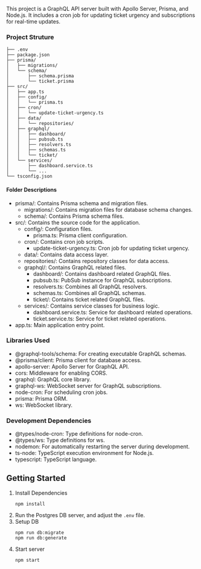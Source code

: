 This project is a GraphQL API server built with Apollo Server, Prisma, and Node.js. It includes a cron job for updating ticket urgency and subscriptions for real-time updates.

### Project Struture
```
├── .env
├── package.json
├── prisma/
│   ├── migrations/
│   └── schema/
│       ├── schema.prisma
│       └── ticket.prisma
├── src/
│   ├── app.ts
│   ├── config/
│   │   └── prisma.ts
│   ├── cron/
│   │   └── update-ticket-urgency.ts
│   ├── data/
│   │   └── repositories/
│   ├── graphql/
│   │   ├── dashboard/
│   │   ├── pubsub.ts
│   │   ├── resolvers.ts
│   │   ├── schemas.ts
│   │   └── ticket/
│   └── services/
│       ├── dashboard.service.ts
│       └── ...
└── tsconfig.json
```
#### Folder Descriptions
- prisma/: Contains Prisma schema and migration files.
  - migrations/: Contains migration files for database schema changes.
  - schema/: Contains Prisma schema files.
- src/: Contains the source code for the application.
  - config/: Configuration files.
    - prisma.ts: Prisma client configuration.
  - cron/: Contains cron job scripts.
    - update-ticket-urgency.ts: Cron job for updating ticket urgency.
  - data/: Contains data access layer.
  - repositories/: Contains repository classes for data access.
  - graphql/: Contains GraphQL related files.
    - dashboard/: Contains dashboard related GraphQL files.
    - pubsub.ts: PubSub instance for GraphQL subscriptions.
    - resolvers.ts: Combines all GraphQL resolvers.
    - schemas.ts: Combines all GraphQL schemas.
    - ticket/: Contains ticket related GraphQL files.
  - services/: Contains service classes for business logic.
    - dashboard.service.ts: Service for dashboard related operations.
    - ticket.service.ts: Service for ticket related operations.
- app.ts: Main application entry point.

### Libraries Used
- @graphql-tools/schema: For creating executable GraphQL schemas.
- @prisma/client: Prisma client for database access.
- apollo-server: Apollo Server for GraphQL API.
- cors: Middleware for enabling CORS.
- graphql: GraphQL core library.
- graphql-ws: WebSocket server for GraphQL subscriptions.
- node-cron: For scheduling cron jobs.
- prisma: Prisma ORM.
- ws: WebSocket library.

### Development Dependencies
- @types/node-cron: Type definitions for node-cron.
- @types/ws: Type definitions for ws.
- nodemon: For automatically restarting the server during development.
- ts-node: TypeScript execution environment for Node.js.
- typescript: TypeScript language.

## Getting Started
1. Install Dependencies
   ```
   npm install
   ```
2. Run the Postgres DB server, and adjust the `.env` file.
3. Setup DB
   ```
   npm run db:migrate
   npm run db:generate
   ```
4. Start server
   ```
   npm start
   ```
